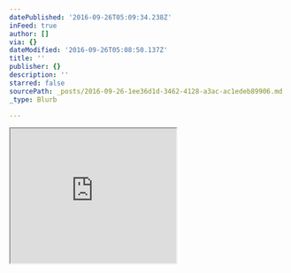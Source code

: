 ```yaml
---
datePublished: '2016-09-26T05:09:34.238Z'
inFeed: true
author: []
via: {}
dateModified: '2016-09-26T05:08:50.137Z'
title: ''
publisher: {}
description: ''
starred: false
sourcePath: _posts/2016-09-26-1ee36d1d-3462-4128-a3ac-ac1edeb89906.md
_type: Blurb

---
```

<iframe src="https://the-grid.github.io/ed-userhtml/?g=eJyzSVTIKEpNs1XKKCkpKLbS1y8vL9dLS0xOTcrPz9ZLzs_VL85ILEotglJ6BRkF9qW2YMWqxo5YlKdkFSQWFFTmZybpK9kFgzQp5OcpuEGV2Ogn2gEAX0spHg" height="244" style=""></iframe>